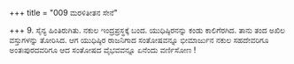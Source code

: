 +++
title = "009 ಮರಳಿತೀತನ ಸೇನೆ"

+++
9. ಸೈನ್ಯ ಹಿಂತಿರುಗಿತು. ನಕುಲ ಇಂದ್ರಪ್ರಸ್ಥಕ್ಕೆ ಬಂದ. ಯುಧಿಷ್ಠಿರನನ್ನು ಕಂಡು ಕಾಲಿಗೆರಗಿದ. ತಾನು ತಂದ ಅಖಿಲ ವಸ್ತುಗಳನ್ನು ತೋರಿಸಿದ. ಆಗ ಯುಧಿಷ್ಠಿರ ರಾಜನಿಗಾದ ಸಂತೋಷವನ್ನೂ ಭೀಮಾರ್ಜುನ ನಕುಲ ಸಹದೇವರಿಗೂ ಅಂತಃಪುರದವರಿಗೂ ಆದ ಸಂತೋಷದ ವೈಭವವನ್ನೂ ಏನೆಂದು ವರ್ಣಿಸೋಣ !